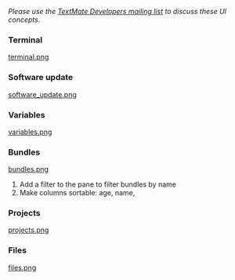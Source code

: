 *Please use the [TextMate Developers mailing list](http://lists.macromates.com/listinfo/textmate-dev "textmate-dev Info Page") to discuss these UI concepts.*

### Terminal
[terminal.png](https://github.com/tbates/wiki/blob/master/images/prefs/terminal.png)
###  Software update
[software_update.png](https://github.com/tbates/wiki/blob/master/images/prefs/software_update.png)
### Variables
[variables.png](https://github.com/tbates/wiki/blob/master/images/prefs/variables.png)
### Bundles
[bundles.png](https://github.com/tbates/wiki/blob/master/images/prefs/bundles.png)

1. Add a filter to the pane to filter bundles by name
2. Make columns sortable: age, name, 

### Projects
[projects.png](https://github.com/tbates/wiki/blob/master/images/prefs/projects.png)
### Files
[files.png](https://github.com/tbates/wiki/blob/master/images/prefs/files.png)